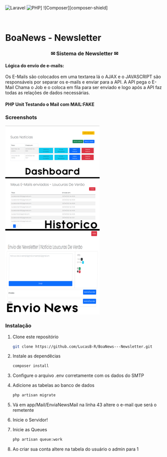 ![Laravel][laravel-shield]
![PHP][php-shield]]
![Composer][composer-shield]


<br />

# BoaNews - Newsletter

  <h3 align="center">✉ Sistema de Newsletter ✉</h3>

#### Lógica do envio de e-mails: 
Os E-Mails são colocados em uma textarea lá o AJAX e o JAVASCRIPT 
são responsáveis por separar os e-mails e enviar para a API.
A API pega o E-Mail Chama o Job e o coloca em fila para ser enviado e 
logo após a API faz todas as relações de dados necessárias.

#### PHP Unit Testando o Mail com MAIL:FAKE


### Screenshots
![Screenshot][Screenshot]


### Instalação

1. Clone este repositório
   ```sh
   git clone https://github.com/LucasB-R/BoaNews---Newsletter.git
   ```

2. Instale as dependêcias
   ```sh
   composer install
   ```

3. Configure o arquivo .env corretamente com os dados do SMTP

4. Adicione as tabelas ao banco de dados
   ```sh
   php artisan migrate
   ```

5. Vá em app/Mail/EnviaNewsMail na linha 43 altere o e-mail que será o remetente

6. Inicie o Servidor!

7. Inicie as Queues
   ```sh
   php artisan queue:work
   ```

8. Ao criar sua conta altere na tabela do usuário o admin para 1





[laravel-shield]: https://img.shields.io/badge/LARAVEL-v5.8.38-orange
[php-shield]: https://img.shields.io/badge/PHP-7.4.16-red
[composer-shiel]: https://img.shields.io/badge/Composer-v2.0.9-red
[Screenshot]: /screenshots/screenshot.png